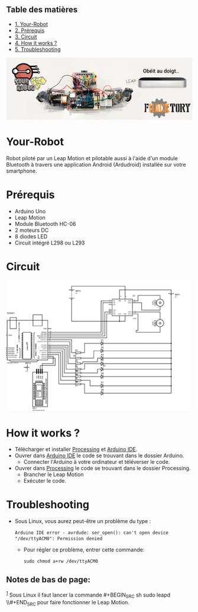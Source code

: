 <div id="table-of-contents">
<h2>Table des matières</h2>
<div id="text-table-of-contents">
<ul>
<li><a href="#sec-1">1. Your-Robot</a></li>
<li><a href="#sec-2">2. Prérequis</a></li>
<li><a href="#sec-3">3. Circuit</a></li>
<li><a href="#sec-4">4. How it works ?</a></li>
<li><a href="#sec-5">5. Troubleshooting</a></li>
</ul>
</div>
</div>

![img](./resources/fhack.jpg)

# Your-Robot<a id="sec-1" name="sec-1"></a>

Robot piloté par un Leap Motion et pilotable aussi à l'aide d'un module Bluetooth
à travers une application Android (Ardudroid) installée sur votre smartphone.

# Prérequis<a id="sec-2" name="sec-2"></a>

-   Arduino Uno
-   Leap Motion
-   Module Bluetooth HC-06
-   2 moteurs DC
-   8 diodes LED
-   Circuit intégré L298 ou L293

# Circuit<a id="sec-3" name="sec-3"></a>

![img](./resources/circuit.jpg)

# How it works ?<a id="sec-4" name="sec-4"></a>

-   Télécharger et installer [Processing](https://processing.org/download/) et [Arduino IDE](https://www.arduino.cc/en/Main/Software).
-   Ouvrer dans [Arduino IDE](https://www.arduino.cc/en/Main/Software) le code se trouvant dans le dossier Arduino.
    -   Connecter l'Arduino à votre ordinateur et téléverser le code.
-   Ouvrer dans [Processing](https://processing.org/download/) le code se trouvant dans le dossier Processing.
    -   Brancher le Leap Motion
    -   Exécuter le code.

# Troubleshooting<a id="sec-5" name="sec-5"></a>

-   Sous Linux, vous aurez peut-être un problème du type :
    
        Arduino IDE error - avrdude: ser_open(): can't open device "/dev/ttyACM0": Permission denied
    
    -   Pour régler ce problème, entrer cette commande: 
        
            sudo chmod a+rw /dev/ttyACM0

<div id="footnotes">
<h2 class="footnotes">Notes de bas de page: </h2>
<div id="text-footnotes">

<div class="footdef"><sup><a id="fn.1" name="fn.1" class="footnum" href="#fnr.1">1</a></sup> Sous Linux il faut lancer la commande #+BEGIN<sub>SRC</sub> sh
sudo leapd
\\#+END<sub>SRC</sub> pour faire fonctionner le Leap Motion.</div>


</div>
</div>
